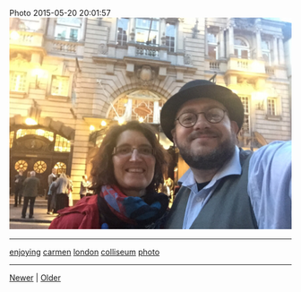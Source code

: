 <!--
title: Photo 2015-05-20 20
date: 2020-06-28T14:43:49.665Z
tags: enjoying, carmen, london, colliseum, photo
-->


Photo 2015-05-20 20:01:57
![](119464174077-0.jpg)

<!--BOTTOM-POST-NAVIGATION-->
---

[enjoying](tag-enjoying.md) [carmen](tag-carmen.md) [london](tag-london.md) [colliseum](tag-colliseum.md) [photo](tag-photo.md)

---

[Newer](118940051457.md) | [Older](119689239707.md)